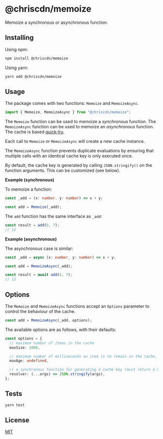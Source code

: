 # @chriscdn/memoize

Memoize a synchronous or asynchronous function.

## Installing

Using npm:

```bash
npm install @chriscdn/memoize
```

Using yarn:

```bash
yarn add @chriscdn/memoize
```

## Usage

The package comes with two functions: `Memoize` and `MemoizeAsync`.

```ts
import { Memoize, MemoizeAsync } from "@chriscdn/memoize";
```

The `Memoize` function can be used to memoize a _synchronous_ function. The `MemoizeAsync` function can be used to memoize an _asynchronous_ function. The cache is based [quick-lru](https://www.npmjs.com/package/quick-lru).

Each call to `Memoize` or `MemoizeAsync` will create a new cache instance.

The `MemoizeAsync` function prevents duplicate evaluations by ensuring that multiple calls with an identical cache key is only executed once.

By default, the cache key is generated by calling `JSON.stringify()` on the function arguments. This can be customized (see below).

**Example (synchronous)**

To memoize a function:

```ts
const _add = (x: number, y: number) => x + y;

const add = Memoize(_add);
```

The `add` function has the same interface as `_add`:

```ts
const result = add(5, 7);
// 12
```

**Example (asynchronous)**

The asynchronous case is similar:

```ts
const _add = async (x: number, y: number) => x + y;

const add = MemoizeAsync(_add);

const result = await add(5, 7);
// 12
```

## Options

The `Memoize` and `MemoizeAsync` functions accept an `Options` parameter to control the behaviour of the cache.

```ts
const add = MemoizeAsync(_add, options);
```

The available options are as follows, with their defaults:

```ts
const options = {
  // maximum number of items in the cache
  maxSize: 1000,

  // maximum number of milliseconds an item is to remain in the cache, undefined implies forever
  maxAge: undefined,

  // a synchronous function for generating a cache key (must return a String)
  resolver: (...args) => JSON.stringify(args),
};
```

## Tests

```bash
yarn test
```

## License

[MIT](LICENSE)
